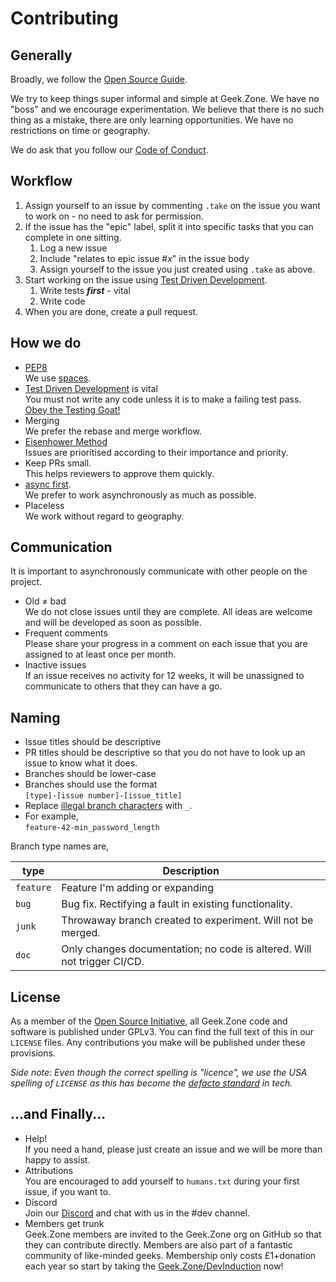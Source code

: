 # Contributing

## Generally

Broadly, we follow the [Open Source Guide](https://opensource.guide/how-to-contribute/).

We try to keep things super informal and simple at Geek.Zone. We have no "boss" and we encourage experimentation. We
believe that there is no such thing as a mistake, there are only learning opportunities. We have no restrictions on time
or geography.

We do ask that you follow our [Code of Conduct](https://geek.zone/code-of-conduct/).

## Workflow
1. Assign yourself to an issue by commenting `.take` on the issue you want to work on - no need to ask for permission.
2. If the issue has the "epic" label, split it into specific tasks that you can complete in one sitting.
    1. Log a new issue
    2. Include "relates to epic issue #*x*" in the issue body
    3. Assign yourself to the issue you just created using `.take` as above.
3. Start working on the issue using [Test Driven Development](https://youtu.be/llaUBH5oayw).
   1. Write tests ***first*** - vital
   2. Write code
4. When you are done, create a pull request.

## How we do
- [PEP8](https://www.python.org/dev/peps/pep-0008/#tabs-or-spaces)
    <br>We use [spaces](https://www.youtube.com/watch?v=SsoOG6ZeyUI).
- [Test Driven Development](https://youtu.be/llaUBH5oayw) is vital
    <br>You must not write any code unless it is to make a failing test pass. [Obey the Testing Goat!](https://www.obeythetestinggoat.com/pages/book.html#toc)
- Merging
  <br>We prefer the rebase and merge workflow.
- [Eisenhower Method](https://en.wikipedia.org/wiki/Time_management#The_Eisenhower_Method)
  <br>Issues are prioritised according to their importance and priority.
- Keep PRs small.
  <br>This helps reviewers to approve them quickly.
- [async first](https://about.gitlab.com/company/culture/all-remote/asynchronous/).
  <br>We prefer to work asynchronously as much as possible.
- Placeless
  <br>We work without regard to geography.

## Communication
It is important to asynchronously communicate with other people on the project.

- Old ≠ bad
  <br>We do not close issues until they are complete. All ideas are welcome and will be developed as soon as possible.
- Frequent comments
  <br>Please share your progress in a comment on each issue that you are assigned to at least once per month.
- Inactive issues
  <br>If an issue receives no activity for 12 weeks, it will be unassigned to communicate to others that they can have a go.

## Naming

- Issue titles should be descriptive 
- PR titles should be descriptive so that you do not have to look up an issue to know what it does.
- Branches should be lower-case 
- Branches should use the format<br />
  `[type]-[issue number]-[issue_title]`
- Replace [illegal branch characters](https://git-scm.com/docs/git-check-ref-format) with `_`. 
- For example,<br />
 `feature-42-min_password_length`

Branch type names are,

| type | Description |
| --- | ----------- |
|`feature` | Feature I'm adding or expanding| 
|`bug`|Bug fix. Rectifying a fault in existing functionality.|
|`junk`|Throwaway branch created to experiment. Will not be merged.|
|`doc`|Only changes documentation; no code is altered. Will not trigger CI/CD.|


## License

As a member of the [Open Source Initiative](https://opensource.org/osi-affiliate-membership), all Geek.Zone code and software is published under GPLv3. You can find the full text of this in our `LICENSE` files. Any
contributions you make will be published under these provisions.

_Side note: Even though the correct spelling is "licence", we use the USA spelling of `LICENSE` as this has become the
[defacto standard](https://xkcd.com/927/) in tech._

## ...and Finally...

- Help!
  <br>If you need a hand, please just create an issue and we will be more than happy to assist.
- Attributions
  <br>You are encouraged to add yourself to `humans.txt` during your first issue, if you want to.
- Discord
  <br>Join our [Discord](http://geek.zone/discord) and chat with us in the #dev channel.  
- Members get trunk
  <br>Geek.Zone members are invited to the Geek.Zone org on GitHub so that they can contribute directly. Members are also part of a fantastic community of like-minded geeks. Membership only costs £1+donation each year so start by taking the [Geek.Zone/DevInduction](https://geek.zone/devinduction) now!